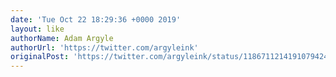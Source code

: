 ```yaml
---
date: 'Tue Oct 22 18:29:36 +0000 2019'
layout: like
authorName: Adam Argyle
authorUrl: 'https://twitter.com/argyleink'
originalPost: 'https://twitter.com/argyleink/status/1186711214191079424'
---
```

